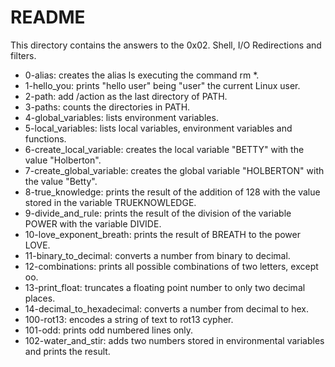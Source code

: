# README

This directory contains the answers to the 0x02. Shell, I/O Redirections and filters.

 - 0-alias: creates the alias ls executing the command rm *.
 - 1-hello_you: prints "hello user" being "user" the current Linux user.
 - 2-path: add /action as the last directory of PATH.
 - 3-paths: counts the directories in PATH.
 - 4-global_variables: lists environment variables.
 - 5-local_variables: lists local variables, environment variables and functions.
 - 6-create_local_variable: creates the local variable "BETTY" with the value "Holberton".
 - 7-create_global_variable: creates the global variable "HOLBERTON" with the value "Betty".
 - 8-true_knowledge: prints the result of the addition of 128 with the value stored in the variable TRUEKNOWLEDGE.
 - 9-divide_and_rule: prints the result of the division of the variable POWER with the variable DIVIDE.
 - 10-love_exponent_breath: prints the result of BREATH to the power LOVE.
 - 11-binary_to_decimal: converts a number from binary to decimal.
 - 12-combinations: prints all possible combinations of two letters, except oo.
 - 13-print_float: truncates a floating point number to only two decimal places.
 - 14-decimal_to_hexadecimal: converts a number from decimal to hex.
 - 100-rot13: encodes a string of text to rot13 cypher.
 - 101-odd: prints odd numbered lines only.
 - 102-water_and_stir: adds two numbers stored in environmental variables and prints the result.